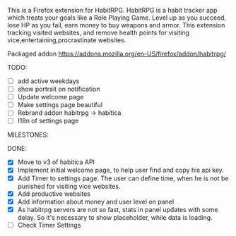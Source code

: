 This is a Firefox extension for HabitRPG. HabitRPG is a habit tracker app which treats your goals like a Role Playing Game. Level up as you succeed, lose HP as you fail, earn money to buy weapons and armor. 
This extension tracking visited websites, and remove health points for visiting vice,entertaining,procrastinate websites.

Packaged addon
https://addons.mozilla.org/en-US/firefox/addon/habitrpg/

TODO:
- [ ] add active weekdays
- [ ] show portrait on notification
- [ ] Update welcome page
- [ ] Make settings page beautiful
- [ ] Rebrand addon habitrpg -> habitica
- [ ] I18n of settings page

MILESTONES:

DONE:

- [x] Move to v3 of habitica API
- [x] Implement initial welcome page, to help user find and copy his api key.
- [x] Add Timer to settings page. The user can define time, when he is not be punished for visiting vice websites.
- [x] Add productive websites
- [x] Add information about money and user level on panel
- [x] As habitrpg servers are not so fast, stats in panel updates with some delay. So it's necessary to show placeholder, while data is loading.
- [ ] Check Timer Settings
